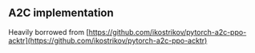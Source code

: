 ## A2C implementation

Heavily borrowed from [https://github.com/ikostrikov/pytorch-a2c-ppo-acktr](https://github.com/ikostrikov/pytorch-a2c-ppo-acktr)

